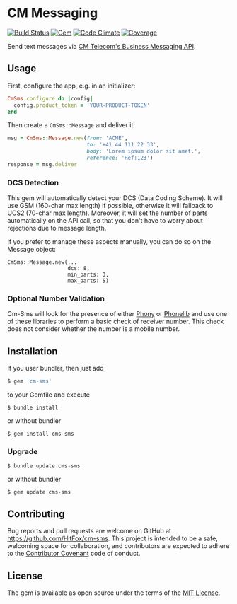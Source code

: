 # CM Messaging

[![Build Status](https://img.shields.io/travis/HitFox/cm-sms.svg?style=flat-square)](https://travis-ci.org/HitFox/cm-sms)
[![Gem](https://img.shields.io/gem/dt/cm-sms.svg?style=flat-square)](https://rubygems.org/gems/cm-sms)
[![Code Climate](https://img.shields.io/codeclimate/github/HitFox/cm-sms.svg?style=flat-square)](https://codeclimate.com/github/HitFox/cm-sms)
[![Coverage](https://img.shields.io/coveralls/HitFox/cm-sms.svg?style=flat-square)](https://coveralls.io/github/HitFox/cm-sms)

Send text messages via [CM Telecom's Business Messaging API](https://www.cm.com/en-en/app/docs/api/business-messaging-api/1.0/index/).

## Usage

First, configure the app, e.g. in an initializer:

```ruby
CmSms.configure do |config|
  config.product_token = 'YOUR-PRODUCT-TOKEN'
end
```

Then create a `CmSms::Message` and deliver it:

```ruby
msg = CmSms::Message.new(from: 'ACME',
                         to: '+41 44 111 22 33',
                         body: 'Lorem ipsum dolor sit amet.',
                         reference: 'Ref:123')
response = msg.deliver
```

### DCS Detection

This gem will automatically detect your DCS (Data Coding Scheme).
It will use GSM (160-char max length) if possible, otherwise it will
fallback to UCS2 (70-char max length). Moreover, it will set the
number of parts automatically on the API call, so that you don't have to worry
about rejections due to message length.

If you prefer to manage these aspects manually, you can do so on the Message object:

```
CmSms::Message.new(...
                   dcs: 8,
                   min_parts: 3,
                   max_parts: 5)
```

### Optional Number Validation

Cm-Sms will look for the presence of either [Phony](https://github.com/floere/phony)
or [Phonelib](https://github.com/daddyz/phonelib) and use one of these libraries
to perform a basic check of receiver number. This check does not consider whether the
number is a mobile number.

## Installation

If you user bundler, then just add 

```ruby
$ gem 'cm-sms'
```

to your Gemfile and execute

```
$ bundle install
```

or without bundler

```
$ gem install cms-sms
```

### Upgrade

```
$ bundle update cms-sms
```

or without bundler

```
$ gem update cms-sms
```

## Contributing

Bug reports and pull requests are welcome on GitHub at https://github.com/HitFox/cm-sms. This project is intended to be a safe, welcoming space for collaboration, and contributors are expected to adhere to the [Contributor Covenant](http://contributor-covenant.org) code of conduct.

## License

The gem is available as open source under the terms of the [MIT License](http://opensource.org/licenses/MIT).
